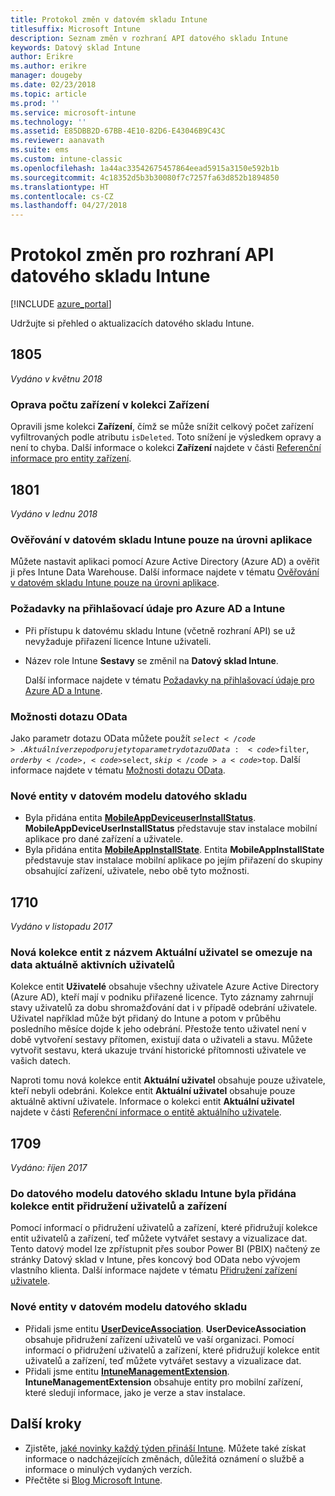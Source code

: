 ```yaml
---
title: Protokol změn v datovém skladu Intune
titlesuffix: Microsoft Intune
description: Seznam změn v rozhraní API datového skladu Intune
keywords: Datový sklad Intune
author: Erikre
ms.author: erikre
manager: dougeby
ms.date: 02/23/2018
ms.topic: article
ms.prod: ''
ms.service: microsoft-intune
ms.technology: ''
ms.assetid: E85DBB2D-67BB-4E10-82D6-E43046B9C43C
ms.reviewer: aanavath
ms.suite: ems
ms.custom: intune-classic
ms.openlocfilehash: 1a44ac33542675457864eead5915a3150e592b1b
ms.sourcegitcommit: 4c18352d5b3b30080f7c7257fa63d852b1894850
ms.translationtype: HT
ms.contentlocale: cs-CZ
ms.lasthandoff: 04/27/2018
---
```

# <a name="change-log-for-the-intune-data-warehouse-api"></a>Protokol změn pro rozhraní API datového skladu Intune

[!INCLUDE [azure_portal](./includes/azure_portal.md)]

Udržujte si přehled o aktualizacích datového skladu Intune.

## <a name="1805"></a>1805
_Vydáno v květnu 2018_

### <a name="correction-to-device-count-in-devices-collection"></a>Oprava počtu zařízení v kolekci **Zařízení** 

Opravili jsme kolekci **Zařízení**, čímž se může snížit celkový počet zařízení vyfiltrovaných podle atributu `isDeleted`. Toto snížení je výsledkem opravy a není to chyba. Další informace o kolekci **Zařízení** najdete v části [Referenční informace pro entity zařízení](reports-ref-devices.md). 


## <a name="1801"></a>1801
_Vydáno v lednu 2018_

### <a name="intune-data-warehouse-application-only-authentication----1867540---"></a>Ověřování v datovém skladu Intune pouze na úrovni aplikace <!-- 1867540 -->

Můžete nastavit aplikaci pomocí Azure Active Directory (Azure AD) a ověřit ji přes Intune Data Warehouse. Další informace najdete v tématu [Ověřování v datovém skladu Intune pouze na úrovni aplikace](data-warehouse-app-only-auth.md).

### <a name="azure-ad-and-intune-credential-requirements----2077525---"></a>Požadavky na přihlašovací údaje pro Azure AD a Intune <!-- 2077525 -->

- Při přístupu k datovému skladu Intune (včetně rozhraní API) se už nevyžaduje přiřazení licence Intune uživateli.
- Název role Intune **Sestavy** se změnil na **Datový sklad Intune**. 

    Další informace najdete v tématu [Požadavky na přihlašovací údaje pro Azure AD a Intune](reports-api-url.md#azure-ad-and-intune-credential-requirements).

### <a name="odata-query-options----2077711---"></a>Možnosti dotazu OData <!-- 2077711 -->

Jako parametr dotazu OData můžete použít <code>$select</code>. Aktuální verze podporuje tyto parametry dotazu OData: <code>$filter</code>, <code>$orderby</code>, <code>$select</code>, <code>$skip</code> a <code>$top</code>. Další informace najdete v tématu [Možnosti dotazu OData](reports-api-url.md#odata-query-options).

### <a name="new-entities-in-the-in-data-warehouse-data-model----2077804---"></a>Nové entity v datovém modelu datového skladu <!-- 2077804 -->

 - Byla přidána entita [**MobileAppDeviceuserInstallStatus**](reports-ref-application.md#mobileappdeviceuserinstallstatus). **MobileAppDeviceUserInstallStatus** představuje stav instalace mobilní aplikace pro dané zařízení a uživatele.
 - Byla přidána entita [**MobileAppInstallState**](reports-ref-application.md#mobileappinstallstate). Entita **MobileAppInstallState** představuje stav instalace mobilní aplikace po jejím přiřazení do skupiny obsahující zařízení, uživatele, nebo obě tyto možnosti. 

## <a name="1710"></a>1710
_Vydáno v listopadu 2017_

### <a name="a-new-entity-collection-named-current-user-is-limited-to-currently-active-user-data----1544273---"></a>Nová kolekce entit z názvem Aktuální uživatel se omezuje na data aktuálně aktivních uživatelů <!-- 1544273 -->

Kolekce entit **Uživatelé** obsahuje všechny uživatele Azure Active Directory (Azure AD), kteří mají v podniku přiřazené licence. Tyto záznamy zahrnují stavy uživatelů za dobu shromažďování dat i v případě odebrání uživatele. Uživatel například může být přidaný do Intune a potom v průběhu posledního měsíce dojde k jeho odebrání. Přestože tento uživatel není v době vytvoření sestavy přítomen, existují data o uživateli a stavu. Můžete vytvořit sestavu, která ukazuje trvání historické přítomnosti uživatele ve vašich datech.

Naproti tomu nová kolekce entit **Aktuální uživatel** obsahuje pouze uživatele, kteří nebyli odebráni. Kolekce entit **Aktuální uživatel** obsahuje pouze aktuálně aktivní uživatele. Informace o kolekci entit **Aktuální uživatel** najdete v části [Referenční informace o entitě aktuálního uživatele](reports-ref-current-user.md).

## <a name="1709"></a>1709
_Vydáno: říjen 2017_

### <a name="user-device-association-entity-collection-added-to-intune-data-warehouse-data-model----1187917---"></a>Do datového modelu datového skladu Intune byla přidána kolekce entit přidružení uživatelů a zařízení <!-- 1187917 -->

Pomocí informací o přidružení uživatelů a zařízení, které přidružují kolekce entit uživatelů a zařízení, teď můžete vytvářet sestavy a vizualizace dat. Tento datový model lze zpřístupnit přes soubor Power BI (PBIX) načtený ze stránky Datový sklad v Intune, přes koncový bod OData nebo vývojem vlastního klienta. Další informace najdete v tématu [Přidružení zařízení uživatele](reports-ref-user-device.md).

### <a name="new-entities-in-the-in-data-warehouse-data-model----1479526--------"></a>Nové entity v datovém modelu datového skladu <!-- 1479526 --><!-- -->

 - Přidali jsme entitu [**UserDeviceAssociation**](reports-ref-user-device.md). **UserDeviceAssociation** obsahuje přidružení zařízení uživatelů ve vaší organizaci. Pomocí informací o přidružení uživatelů a zařízení, které přidružují kolekce entit uživatelů a zařízení, teď můžete vytvářet sestavy a vizualizace dat.  
 - Přidali jsme entitu [**IntuneManagementExtension**](reports-ref-intunemanagementextension.md). **IntuneManagementExtension** obsahuje entity pro mobilní zařízení, které sledují informace, jako je verze a stav instalace.

## <a name="next-steps"></a>Další kroky
 - Zjistěte, [jaké novinky každý týden přináší Intune](whats-new.md). Můžete také získat informace o nadcházejících změnách, důležitá oznámení o službě a informace o minulých vydaných verzích.
 - Přečtěte si [Blog Microsoft Intune](http://go.microsoft.com/fwlink/?LinkID=273882).
